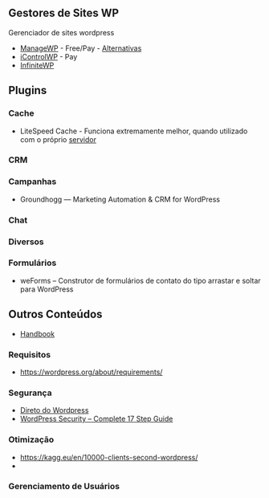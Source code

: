 
## Gestores de Sites WP

Gerenciador de sites wordpress

- [ManageWP](https://managewp.com/) - Free/Pay - [Alternativas](https://alternativeto.net/software/managewp/)
- [iControlWP](https://www.icontrolwp.com/) - Pay
- [InfiniteWP]()


## Plugins


### Cache

- LiteSpeed Cache - Funciona extremamente melhor, quando utilizado com o próprio [servidor](https://www.litespeedtech.com/products/litespeed-web-server)


### CRM

### Campanhas
- Groundhogg — Marketing Automation & CRM for WordPress

### Chat

### Diversos

### Formulários
- weForms – Construtor de formulários de contato do tipo arrastar e soltar para WordPress


## Outros Conteúdos

- [Handbook](https://make.wordpress.org/hosting/handbook/handbook/server-environment/)


### Requisitos

- https://wordpress.org/about/requirements/


### Segurança

- [Direto do Wordpress](https://wordpress.org/support/category/security/)
- [WordPress Security – Complete 17 Step Guide](https://www.keycdn.com/blog/wordpress-security/)

### Otimização
- https://kagg.eu/en/10000-clients-second-wordpress/
- 

### Gerenciamento de Usuários